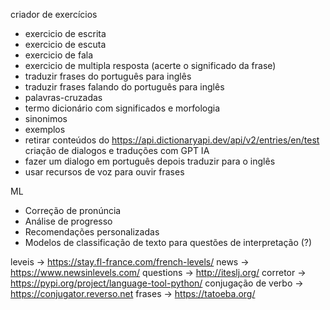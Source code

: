 
criador de exercícios
- exercicio de escrita
- exercicio de escuta
- exercicio de fala
- exercicio de multipla resposta (acerte o significado da frase)
- traduzir frases do português para inglês
- traduzir frases falando do português para inglês
- palavras-cruzadas
- termo
dicionário com significados e morfologia
- sinonimos
- exemplos
- retirar conteúdos do https://api.dictionaryapi.dev/api/v2/entries/en/test
criação de dialogos e traduções com GPT IA
 - fazer um dialogo em português depois traduzir para o inglês
 - usar recursos de voz para ouvir frases

ML
- Correção de pronúncia
- Análise de progresso
- Recomendações personalizadas
- Modelos de classificação de texto para questões de interpretação (?)

leveis -> https://stay.fl-france.com/french-levels/
news -> https://www.newsinlevels.com/
questions -> http://iteslj.org/
corretor -> https://pypi.org/project/language-tool-python/
conjugação de verbo -> https://conjugator.reverso.net
frases -> https://tatoeba.org/



